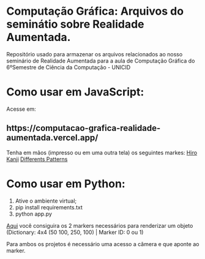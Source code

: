 # Computação Gráfica: Arquivos do seminátio sobre Realidade Aumentada.
 Repositório usado para armazenar os arquivos relacionados ao nosso seminário de Realidade Aumentada para a aula de Computação Gráfica do 6ºSemestre de Ciência da Computação - UNICID


<h1>  
    Como usar em JavaScript: 
</h1>
Acesse em: 
<h2>https://computacao-grafica-realidade-aumentada.vercel.app/</h2>

Tenha em mãos (impresso ou em uma outra tela) os seguintes markes: 
<a href="https://github.com/qian256/HoloLensARToolKit/blob/master/Markers/Hiro%20pattern.pdf">Hiro</a>
<a href="https://github.com/qian256/HoloLensARToolKit/blob/master/Markers/Kanji%20pattern.pdf">Kanji</a>
<a href="https://github.com/jeromeetienne/AR.js/blob/master/data/images/multi-pattern-template-abcdgf.png">Differents Patterns</a>


<h1> 
    Como usar em Python: 
</h1>

1. Ative o ambiente virtual;
2. pip install requirements.txt
3. python app.py

<a href="https://chev.me/arucogen/">Aqui</a> você consiguira os 2 markers necessários para renderizar um objeto (Dictionary: 4x4 (50 100, 250, 100) | Marker ID: 0 ou 1)


Para ambos os projetos é necessário uma acesso a câmera e que aponte ao marker.